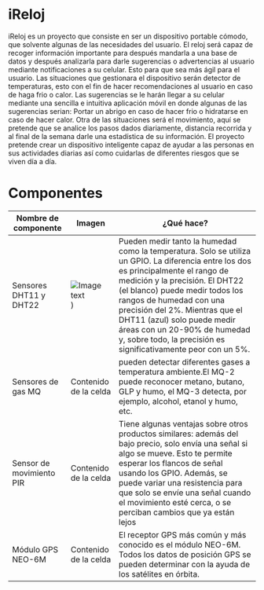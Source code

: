 # iReloj
iReloj es un proyecto que consiste en ser un dispositivo portable cómodo, que solvente algunas de las necesidades del usuario. El reloj será capaz de recoger información importante para después mandarla a una base de datos y después analizarla para darle sugerencias o advertencias al usuario mediante notificaciones a su celular. Esto para que sea más ágil para el usuario.  Las situaciones que gestionara el dispositivo serán detector de temperaturas, esto con el fin de hacer recomendaciones al usuario en caso de haga frio o calor. Las sugerencias se le harán llegar a su celular mediante una sencilla e intuitiva aplicación móvil en donde algunas de las sugerencias serian: Portar un abrigo en caso de hacer frio o hidratarse en caso de hacer calor.  Otra de las situaciones será el movimiento, aquí se pretende que se analice los pasos dados diariamente, distancia recorrida y al final de la semana darle una estadística de su información.  El proyecto pretende crear un dispositivo inteligente capaz de ayudar a las personas en sus actividades diarias así como cuidarlas de diferentes riesgos que se viven día a día. 

# Componentes
| Nombre de componente | Imagen | ¿Qué hace? |
| ------------- | ------------- | ------------- |
| Sensores DHT11 y DHT22  | ![Image text]([https://github.com/alankrantas/pxt-DHT11_DHT22/blob/master/icon.png]))  | Pueden medir tanto la humedad como la temperatura. Solo se utiliza un GPIO. La diferencia entre los dos es principalmente el rango de medición y la precisión. El DHT22 (el blanco) puede medir todos los rangos de humedad con una precisión del 2%. Mientras que el DHT11 (azul) solo puede medir áreas con un 20-90% de humedad y, sobre todo, la precisión es significativamente peor con un 5%. |
| Sensores de gas MQ  | Contenido de la celda  | pueden detectar diferentes gases a temperatura ambiente.El MQ-2 puede reconocer metano, butano, GLP y humo, el MQ-3 detecta, por ejemplo, alcohol, etanol y humo, etc. |
| Sensor de movimiento PIR  | Contenido de la celda  | Tiene algunas ventajas sobre otros productos similares: además del bajo precio, solo envía una señal si algo se mueve. Esto te permite esperar los flancos de señal usando los GPIO. Además, se puede variar una resistencia para que solo se envíe una señal cuando el movimiento esté cerca, o se perciban cambios que ya están lejos  |
| Módulo GPS NEO-6M  | Contenido de la celda  | El receptor GPS más común y más conocido es el módulo NEO-6M. Todos los datos de posición GPS se pueden determinar con la ayuda de los satélites en órbita.  |

